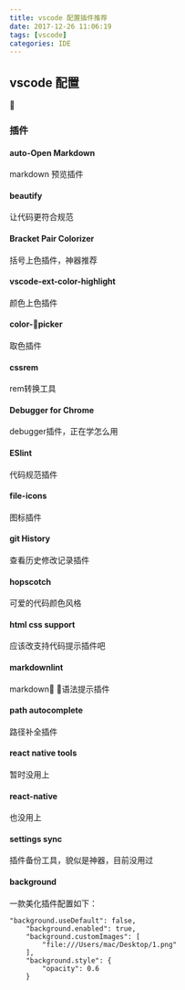 ```yaml
---
title: vscode 配置插件推荐
date: 2017-12-26 11:06:19
tags: [vscode]
categories: IDE
---
```


## vscode 配置

### 插件

#### auto-Open Markdown
markdown 预览插件

#### beautify
让代码更符合规范

#### Bracket Pair Colorizer
括号上色插件，神器推荐

#### vscode-ext-color-highlight
颜色上色插件

#### color-picker
取色插件

#### cssrem
rem转换工具

#### Debugger for Chrome 
debugger插件，正在学怎么用

#### ESlint
代码规范插件

#### file-icons
图标插件

#### git History
查看历史修改记录插件

#### hopscotch
可爱的代码颜色风格

#### html css support 
应该改支持代码提示插件吧

#### markdownlint
markdown 语法提示插件

#### path autocomplete
路径补全插件

#### react native tools
暂时没用上

#### react-native 
也没用上

#### settings sync
插件备份工具，貌似是神器，目前没用过

#### background
一款美化插件配置如下：
```
"background.useDefault": false,
    "background.enabled": true,
    "background.customImages": [
        "file:///Users/mac/Desktop/1.png"
    ],
    "background.style": {
        "opacity": 0.6
    }
```
